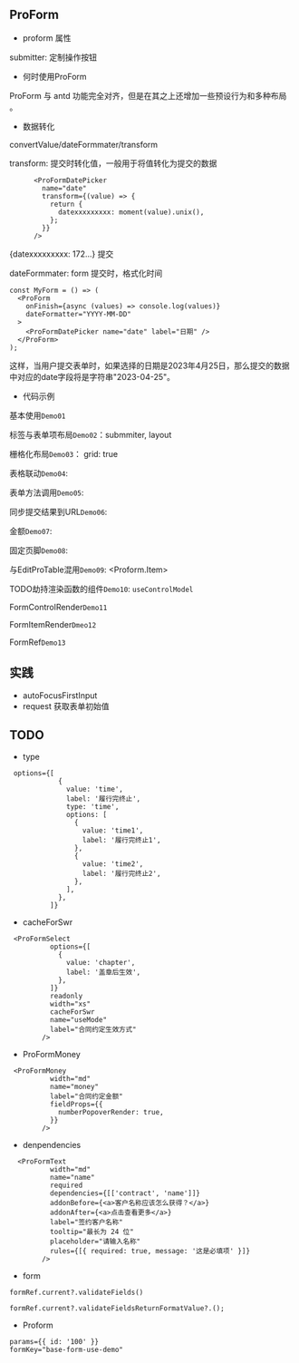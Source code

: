 ## ProForm

- proform 属性

submitter: 定制操作按钮

- 何时使用ProForm

ProForm 与 antd 功能完全对齐，但是在其之上还增加一些预设行为和多种布局 。

- 数据转化

convertValue/dateFormmater/transform

transform: 提交时转化值，一般用于将值转化为提交的数据

```
      <ProFormDatePicker
        name="date"
        transform={(value) => {
          return {
            datexxxxxxxxx: moment(value).unix(),
          };
        }}
      />

```

{datexxxxxxxxx: 172...} 提交

dateFormmater: form 提交时，格式化时间

```
const MyForm = () => (
  <ProForm
    onFinish={async (values) => console.log(values)}
    dateFormatter="YYYY-MM-DD"
  >
    <ProFormDatePicker name="date" label="日期" />
  </ProForm>
);
```

这样，当用户提交表单时，如果选择的日期是2023年4月25日，那么提交的数据中对应的date字段将是字符串"2023-04-25"。

- 代码示例

基本使用`Demo01`

标签与表单项布局`Demo02`：submmiter, layout

栅格化布局`Demo03`： grid: true

表格联动`Demo04`: <ProformDependency name=[]/>

表单方法调用`Demo05`: <Proform formRef />

同步提交结果到URL`Demo06`: <Proform synToUrl={get,set} />

金额`Demo07`: <ProformMoney />

固定页脚`Demo08`: <FooterToolBar />

与EditProTable混用`Demo09`: <Proform.Item><EditProTable />

TODO劫持渲染函数的组件`Demo10`: `useControlModel`

FormControlRender`Demo11`

FormItemRender`Dmeo12`

FormRef`Demo13`

## 实践

- autoFocusFirstInput
- request 获取表单初始值

## TODO

- type

```
 options={[
            {
              value: 'time',
              label: '履行完终止',
              type: 'time',
              options: [
                {
                  value: 'time1',
                  label: '履行完终止1',
                },
                {
                  value: 'time2',
                  label: '履行完终止2',
                },
              ],
            },
          ]}
```

- cacheForSwr

```
 <ProFormSelect
          options={[
            {
              value: 'chapter',
              label: '盖章后生效',
            },
          ]}
          readonly
          width="xs"
          cacheForSwr
          name="useMode"
          label="合同约定生效方式"
        />
```

- ProFormMoney

```
 <ProFormMoney
          width="md"
          name="money"
          label="合同约定金额"
          fieldProps={{
            numberPopoverRender: true,
          }}
        />
```

- denpendencies

```
  <ProFormText
          width="md"
          name="name"
          required
          dependencies={[['contract', 'name']]}
          addonBefore={<a>客户名称应该怎么获得？</a>}
          addonAfter={<a>点击查看更多</a>}
          label="签约客户名称"
          tooltip="最长为 24 位"
          placeholder="请输入名称"
          rules={[{ required: true, message: '这是必填项' }]}
        />
```

- form

```
formRef.current?.validateFields()

formRef.current?.validateFieldsReturnFormatValue?.();
```

- Proform

```
params={{ id: '100' }}
formKey="base-form-use-demo"
```
